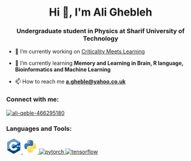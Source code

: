 <h1 align="center">Hi 👋, I'm Ali Ghebleh</h1>
<h3 align="center">Undergraduate student in Physics at Sharif University of Technology</h3>

- 🔭 I’m currently working on [Criticality Meets Learning](https://journals.plos.org/plosone/article?id=10.1371/journal.pone.0178683)

- 🌱 I’m currently learning **Memory and Learning in Brain, R language, Bioinformatics and Machine Learning**

- 📫 How to reach me **a.gheble@yahoo.co.uk**

<h3 align="left">Connect with me:</h3>
<p align="left">
<a href="https://linkedin.com/in/ali-qeble-466295180" target="blank"><img align="center" src="https://raw.githubusercontent.com/rahuldkjain/github-profile-readme-generator/master/src/images/icons/Social/linked-in-alt.svg" alt="ali-qeble-466295180" height="30" width="40" /></a>
</p>

<h3 align="left">Languages and Tools:</h3>
<p align="left"> <a href="https://www.w3schools.com/cpp/" target="_blank" rel="noreferrer"> <img src="https://raw.githubusercontent.com/devicons/devicon/master/icons/cplusplus/cplusplus-original.svg" alt="cplusplus" width="40" height="40"/> </a> <a href="https://www.python.org" target="_blank" rel="noreferrer"> <img src="https://raw.githubusercontent.com/devicons/devicon/master/icons/python/python-original.svg" alt="python" width="40" height="40"/> </a> <a href="https://pytorch.org/" target="_blank" rel="noreferrer"> <img src="https://www.vectorlogo.zone/logos/pytorch/pytorch-icon.svg" alt="pytorch" width="40" height="40"/> </a> <a href="https://www.tensorflow.org" target="_blank" rel="noreferrer"> <img src="https://www.vectorlogo.zone/logos/tensorflow/tensorflow-icon.svg" alt="tensorflow" width="40" height="40"/> </a> </p>



